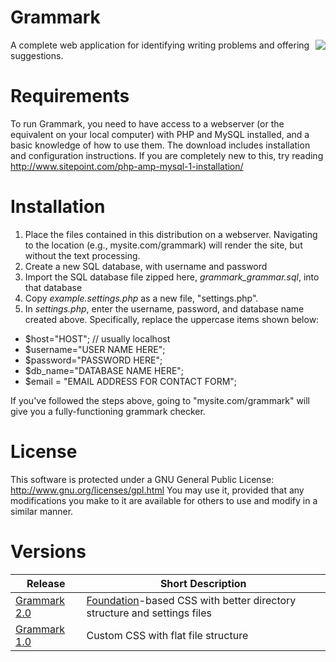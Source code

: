Grammark
========
<img src="https://github.com/markfullmer/grammark/blob/master/img/screenshot1.png" align="right" />
A complete web application for identifying writing problems and offering suggestions. 

Requirements
============
To run Grammark, you need to have access to a webserver (or the equivalent on your local computer) with PHP and MySQL installed, and a basic knowledge of how to use them. The download includes installation and configuration instructions. If you are completely new to this, try reading http://www.sitepoint.com/php-amp-mysql-1-installation/ 

Installation
============
1. Place the files contained in this distribution on a webserver. Navigating to the location (e.g., mysite.com/grammark) will render the site, but without the text processing.
2. Create a new SQL database, with username and password
3. Import the SQL database file zipped here, *grammark_grammar.sql*, into that database
3. Copy *example.settings.php* as a new file, "settings.php".
4. In *settings.php*, enter the username, password, and database name created above. Specifically, replace the uppercase items shown below:
  - $host="HOST"; // usually localhost
  - $username="USER NAME HERE";
  - $password="PASSWORD HERE";
  - $db_name="DATABASE NAME HERE";
  - $email = "EMAIL ADDRESS FOR CONTACT FORM";
 
If you've followed the steps above, going to "mysite.com/grammark" will give you a fully-functioning grammark checker.

License
=======
This software is protected under a GNU General Public License: http://www.gnu.org/licenses/gpl.html
You may use it, provided that any modifications you make to it are available for others to use and modify in a similar manner. 

Versions
========
Release       | Short Description
------------- | -------------
[Grammark 2.0](https://github.com/markfullmer/grammark)  | [Foundation](http://foundation.zurb.com/)-based CSS with better directory structure and settings files
[Grammark 1.0](https://github.com/markfullmer/grammark/tree/Version-1)  | Custom CSS with flat file structure
